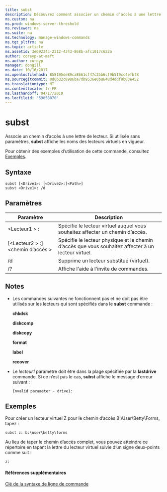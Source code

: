 ```yaml
---
title: subst
description: Découvrez comment associer un chemin d’accès à une lettre de lecteur.
ms.custom: na
ms.prod: windows-server-threshold
ms.reviewer: na
ms.suite: na
ms.technology: manage-windows-commands
ms.tgt_pltfrm: na
ms.topic: article
ms.assetid: 3e69234c-2312-4343-868b-afc1017c622a
author: coreyp-at-msft
ms.author: coreyp
manager: dongill
ms.date: 10/16/2017
ms.openlocfilehash: 858195de89ca8661cf47c25b6cf9b519cc4efbf8
ms.sourcegitcommit: 0d0b32c8986ba7db9536e0b8648d4ddf9b03e452
ms.translationtype: MT
ms.contentlocale: fr-FR
ms.lasthandoff: 04/17/2019
ms.locfileid: "59858070"
---
```

# <a name="subst"></a>subst



Associe un chemin d’accès à une lettre de lecteur. Si utilisée sans paramètres, **subst** affiche les noms des lecteurs virtuels en vigueur.

Pour obtenir des exemples d’utilisation de cette commande, consultez [Exemples](#BKMK_examples).

## <a name="syntax"></a>Syntaxe

```
subst [<Drive1>: [<Drive2>:]<Path>] 
subst <Drive1>: /d
```

## <a name="parameters"></a>Paramètres

|Paramètre|Description|
|---------|-----------|
|\<Lecteur1 > :|Spécifie le lecteur virtuel auquel vous souhaitez affecter un chemin d’accès.|
|[\<Lecteur2 > :]\<chemin d’accès >|Spécifie le lecteur physique et le chemin d’accès que vous souhaitez affecter à un lecteur virtuel.|
|/d|Supprime un lecteur substitué (virtuel).|
|/?|Affiche l'aide à l'invite de commandes.|

## <a name="remarks"></a>Notes

-   Les commandes suivantes ne fonctionnent pas et ne doit pas être utilisés sur les lecteurs qui sont spécifiés dans le **subst** commande :

    **chkdsk**

    **diskcomp**

    **diskcopy**

    **format**

    **label**

    **recover**
-   Le *lecteur1* paramètre doit être dans la plage spécifiée par la **lastdrive** commande. Si ce n’est pas le cas, **subst** affiche le message d’erreur suivant :

    `Invalid parameter - drive1:`

## <a name="BKMK_examples"></a>Exemples

Pour créer un lecteur virtuel Z pour le chemin d’accès B:\User\Betty\Forms, tapez :
```
subst z: b:\user\betty\forms 
```
Au lieu de taper le chemin d’accès complet, vous pouvez atteindre ce répertoire en tapant la lettre du lecteur virtuel suivie d’un signe deux-points comme suit :
```
z: 
```

#### <a name="additional-references"></a>Références supplémentaires

[Clé de la syntaxe de ligne de commande](command-line-syntax-key.md)